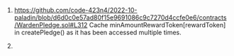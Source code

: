 1. https://github.com/code-423n4/2022-10-paladin/blob/d6d0c0e57ad80f15e9691086c9c7270d4ccfe0e6/contracts/WardenPledge.sol#L312
Cache minAmountRewardToken[rewardToken] in createPledge() as it has been accessed multiple times.

2. 